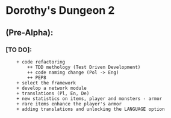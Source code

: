 
# **Dorothy's Dungeon 2**


## (Pre-Alpha):
###    [TO DO]:
        + code refactoring
            ++ TDD methology (Test Driven Development)
            ++ code naming change (Pol -> Eng)
            ++ PEP8
        + select the framework 
        + develop a network module 
        + translations (Pl, En, De) 
        + new statistics on items, player and monsters - armor 
        + rare items enhance the player's armor 
        + adding translations and unlocking the LANGUAGE option 
